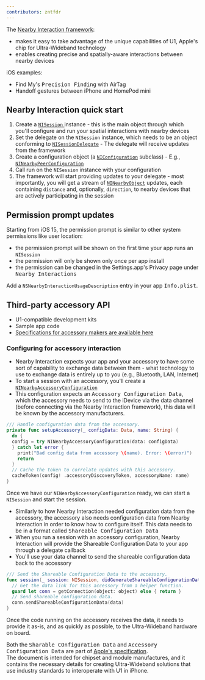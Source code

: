 ```yaml
---
contributors: zntfdr
---
```


The [Nearby Interaction framework][nif]:

- makes it easy to take advantage of the unique capabilities of U1, Apple's chip for Ultra-Wideband technology
- enables creating precise and spatially-aware interactions between nearby devices

iOS examples:

- Find My's <kbd>Precision Finding</kbd> with AirTag
- Handoff gestures between iPhone and HomePod mini

## Nearby Interaction quick start

1. Create a [`NISession` ][NISession] instance - this is the main object through which you'll configure and run your spatial interactions with nearby devices
2. Set the delegate on the `NISession` instance, which needs to be an object conforming to [`NISessionDelegate`][NISessionDelegate] - The delegate will receive updates from the framework
3. Create a configuration object (a [`NIConfiguration`][NIConfiguration] subclass) - E.g., [`NINearbyPeerConfiguration`][NINearbyPeerConfiguration]
4. Call run on the `NISession` instance with your configuration
5. The framework will start providing updates to your delegate - most importantly, you will get a stream of [`NINearbyObject`][NINearbyObject] updates, each containing `distance` and, optionally, `direction`, to nearby devices that are actively participating in the session

## Permission prompt updates

Starting from iOS 15, the permission prompt is similar to other system permissions like user location:

- the permission prompt will be shown on the first time your app runs an `NISession`
- the permission will only be shown only once per app install
- the permission can be changed in the Settings.app's Privacy page under <kbd>Nearby Interactions</kbd>

Add a `NSNearbyInteractionUsageDescription` entry in your app <kbd>Info.plist</kbd>.

## Third-party accessory API

- U1-compatible development kits
- Sample app code
- [Specifications for accessory makers are available here][spec]

### Configuring for accessory interaction

- Nearby Interaction expects your app and your accessory to have some sort of capability to exchange data between them - what technology to use to exchange data is entirely up to you (e.g., Bluetooth, LAN, Internet)
- To start a session with an accessory, you'll create a [`NINearbyAccessoryConfiguration`][NINearbyAccessoryConfiguration]
- This configuration expects an <kbd>Accessory Configuration Data</kbd>, which the accessory needs to send to the iDevice via the data channel (before connecting via the Nearby Interaction framework), this data will be known by the accessory manufacturers.

```swift
/// Handle configuration data from the accessory.
private func setupAccessory(_ configData: Data, name: String) {
  do {
  config = try NINearbyAccessoryConfiguration(data: configData)
  } catch let error {
    print("Bad config data from accessory \(name). Error: \(error)")
    return
  }
  // Cache the token to correlate updates with this accessory.
  cacheToken(config! .accessoryDiscoveryToken, accessoryName: name)
}
```

Once we have our `NINearbyAccessoryConfiguration` ready, we can start a `NISession` and start the session.

- Similarly to how Nearby Interaction needed configuration data from the accessory, the accessory also needs configuration data from Nearby Interaction in order to know how to configure itself. This data needs to be in a format called <kbd>Shareable Configuration Data</kbd>
- When you run a session with an accessory configuration, Nearby Interaction will provide the Shareable Configuration Data to your app through a delegate callback
- You'll use your data channel to send the shareable configuration data back to the accessory

```swift
/// Send the Shareable Configuration Data to the accessory.
func session(_ session: NISession, didGenerateShareableConfigurationData: Data, for object: NINearby0bject) {
  // Get the data link for this accessory from a helper function.
  guard let conn = getConnection(object: object) else { return }
  // Send shareable configuration data.
  conn.sendShareableConfigurationData(data)
}
```

Once the code running on the accessory receives the data, it needs to provide it as-is, and as quickly as possible, to the Ultra-Wideband hardware on board.

Both the <kbd>Sharable COnfiguration Data</kbd> and <kbd>Accessory Configuration Data</kbd> are part of [Apple's specification][spec].  
The document is intended for chipset and module manufactures, and it contains the necessary details for creating Ultra-Wideband solutions that use industry standards to interoperate with U1 in iPhone.

[spec]: https://developer.apple.com/nearby-interaction/
[NISession]: https://developer.apple.com/documentation/nearbyinteraction/nisession
[NISessionDelegate]: https://developer.apple.com/documentation/nearbyinteraction/nisessiondelegate
[NIConfiguration]: https://developer.apple.com/documentation/nearbyinteraction/niconfiguration
[NINearbyPeerConfiguration]: https://developer.apple.com/documentation/nearbyinteraction/ninearbypeerconfiguration
[NINearbyObject]: https://developer.apple.com/documentation/nearbyinteraction/ninearbyobject
[NINearbyAccessoryConfiguration]: https://developer.apple.com/documentation/nearbyinteraction/ninearbyaccessoryconfiguration
[nif]: https://developer.apple.com/documentation/nearbyinteraction